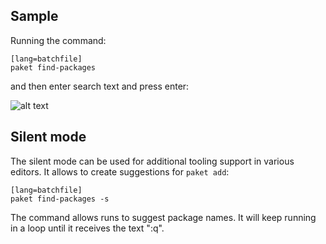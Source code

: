## Sample

Running the command:

    [lang=batchfile]
    paket find-packages

and then enter search text and press enter:

![alt text](img/paket-find-packages.png "paket find-packages command")

## Silent mode

The silent mode can be used for additional tooling support in various editors. It allows to create suggestions for `paket add`:

    [lang=batchfile]
    paket find-packages -s

The command allows runs to suggest package names. It will keep running in a loop until it receives the text ":q".
